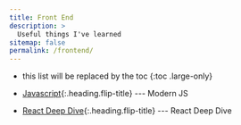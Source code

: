 ```yaml
---
title: Front End
description: >
  Useful things I've learned
sitemap: false
permalink: /frontend/
---
```


- this list will be replaced by the toc
{:toc .large-only}

- [Javascript]{:.heading.flip-title} --- Modern JS
- [React Deep Dive]{:.heading.flip-title} --- React Deep Dive


[Javascript]: ./javascript/_posts/2023-09-18-Chapter6.md
[React Deep Dive]: ./react/README.md
